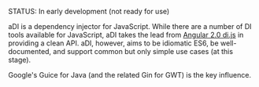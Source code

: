 STATUS: In early development (not ready for use)

aDI is a dependency injector for JavaScript. While there are a number
of DI tools available for JavaScript, aDI takes the lead from
[Angular 2.0 di.js](https://github.com/angular/di.js) in providing a clean
API. aDI, however, aims to be idiomatic ES6, be well-documented, and support
common but only simple use cases (at this stage).

Google's Guice for Java (and the related Gin for GWT) is the key influence.
